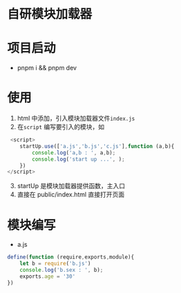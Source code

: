 # 自研模块加载器

# 项目启动
- pnpm i && pnpm dev

# 使用
1. html 中添加，引入模块加载器文件`index.js`
2. 在`script` 编写要引入的模块，如
```js
 <script>
    startUp.use(['a.js','b.js','c.js'],function (a,b){
        console.log('a,b : ', a,b);
        console.log('start up ...', );
    })
</script>
```
3. startUp 是模块加载器提供函数，主入口
4. 直接在 public/index.html 直接打开页面

# 模块编写
- a.js
```js
define(function (require,exports,module){
    let b = require('b.js')
    console.log('b.sex : ', b);
    exports.age = '30'
})
```
